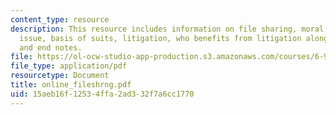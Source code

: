 ```yaml
---
content_type: resource
description: This resource includes information on file sharing, moral issue, economic
  issue, basis of suits, litigation, who benefits from litigation along with the summary
  and end notes.
file: https://ol-ocw-studio-app-production.s3.amazonaws.com/courses/6-901-inventions-and-patents-fall-2005/15aeb16f12534ffa2ad332f7a6cc1770_online_fileshrng.pdf
file_type: application/pdf
resourcetype: Document
title: online_fileshrng.pdf
uid: 15aeb16f-1253-4ffa-2ad3-32f7a6cc1770
---
```

